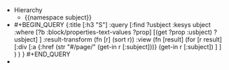 - Hierarchy
	- {{namespace subject}}
- #+BEGIN_QUERY
  {:title [:h3 "S"]
   :query [:find ?usbject
    :kesys ubject
    :where
     [?b :block/properties-text-values ?prop]
     [(get ?prop :usbject) ?usbject]
   ]
   :result-transform (fn [r] (sort r))
   :view (fn [result] (for [r result] 
    [:div [:a 
      {:href (str "#/page/" (get-in r [:subject]))} 
      (get-in r [:subject])
    ] ]
   ) )
  }
  #+END_QUERY
-